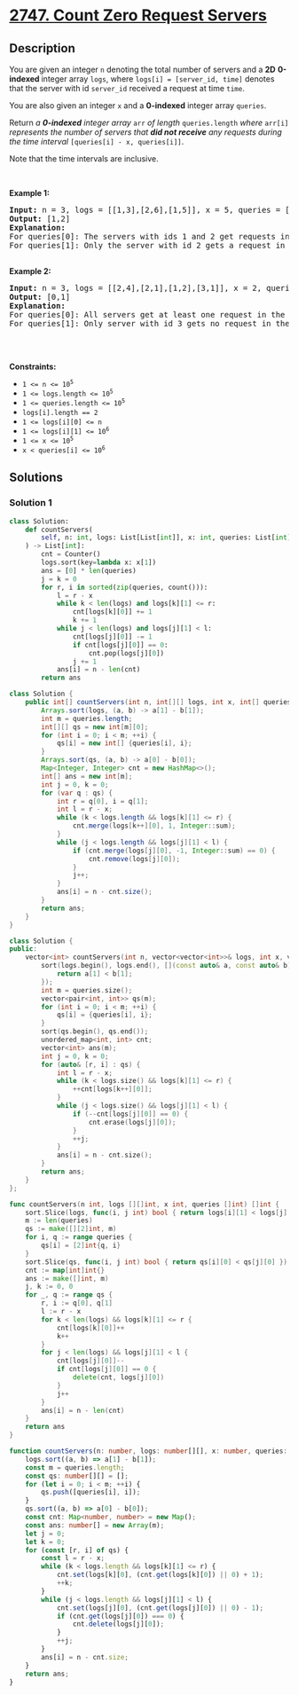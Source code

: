 # [2747. Count Zero Request Servers](https://leetcode.com/problems/count-zero-request-servers)


## Description

<p>You are given an integer <code>n</code> denoting the total number of servers and a <strong>2D</strong> <strong>0-indexed </strong>integer array <code>logs</code>, where <code>logs[i] = [server_id, time]</code> denotes that the server with id <code>server_id</code> received a request at time <code>time</code>.</p>

<p>You are also given an integer <code>x</code> and a <strong>0-indexed</strong> integer array <code>queries</code>.</p>

<p>Return <em>a <strong>0-indexed</strong> integer array</em> <code>arr</code> <em>of length</em> <code>queries.length</code> <em>where</em> <code>arr[i]</code> <em>represents the number of servers that <strong>did not receive</strong> any requests during the time interval</em> <code>[queries[i] - x, queries[i]]</code>.</p>

<p>Note that the time intervals are inclusive.</p>

<p>&nbsp;</p>
<p><strong class="example">Example 1:</strong></p>

<pre>
<strong>Input:</strong> n = 3, logs = [[1,3],[2,6],[1,5]], x = 5, queries = [10,11]
<strong>Output:</strong> [1,2]
<strong>Explanation:</strong> 
For queries[0]: The servers with ids 1 and 2 get requests in the duration of [5, 10]. Hence, only server 3 gets zero requests.
For queries[1]: Only the server with id 2 gets a request in duration of [6,11]. Hence, the servers with ids 1 and 3 are the only servers that do not receive any requests during that time period.

</pre>

<p><strong class="example">Example 2:</strong></p>

<pre>
<strong>Input:</strong> n = 3, logs = [[2,4],[2,1],[1,2],[3,1]], x = 2, queries = [3,4]
<strong>Output:</strong> [0,1]
<strong>Explanation:</strong> 
For queries[0]: All servers get at least one request in the duration of [1, 3].
For queries[1]: Only server with id 3 gets no request in the duration [2,4].

</pre>

<p>&nbsp;</p>
<p><strong>Constraints:</strong></p>

<ul>
	<li><code>1 &lt;= n &lt;= 10<sup>5</sup></code></li>
	<li><code>1 &lt;= logs.length &lt;= 10<sup>5</sup></code></li>
	<li><code>1 &lt;= queries.length &lt;= 10<sup>5</sup></code></li>
	<li><code><font face="monospace">logs[i].length == 2</font></code></li>
	<li><code>1 &lt;= logs[i][0] &lt;= n</code></li>
	<li><code>1 &lt;= logs[i][1] &lt;= 10<sup>6</sup></code></li>
	<li><code>1 &lt;= x &lt;= 10<sup>5</sup></code></li>
	<li><code>x &lt;&nbsp;queries[i]&nbsp;&lt;= 10<sup>6</sup></code></li>
</ul>

## Solutions

### Solution 1

<!-- tabs:start -->

```python
class Solution:
    def countServers(
        self, n: int, logs: List[List[int]], x: int, queries: List[int]
    ) -> List[int]:
        cnt = Counter()
        logs.sort(key=lambda x: x[1])
        ans = [0] * len(queries)
        j = k = 0
        for r, i in sorted(zip(queries, count())):
            l = r - x
            while k < len(logs) and logs[k][1] <= r:
                cnt[logs[k][0]] += 1
                k += 1
            while j < len(logs) and logs[j][1] < l:
                cnt[logs[j][0]] -= 1
                if cnt[logs[j][0]] == 0:
                    cnt.pop(logs[j][0])
                j += 1
            ans[i] = n - len(cnt)
        return ans
```

```java
class Solution {
    public int[] countServers(int n, int[][] logs, int x, int[] queries) {
        Arrays.sort(logs, (a, b) -> a[1] - b[1]);
        int m = queries.length;
        int[][] qs = new int[m][0];
        for (int i = 0; i < m; ++i) {
            qs[i] = new int[] {queries[i], i};
        }
        Arrays.sort(qs, (a, b) -> a[0] - b[0]);
        Map<Integer, Integer> cnt = new HashMap<>();
        int[] ans = new int[m];
        int j = 0, k = 0;
        for (var q : qs) {
            int r = q[0], i = q[1];
            int l = r - x;
            while (k < logs.length && logs[k][1] <= r) {
                cnt.merge(logs[k++][0], 1, Integer::sum);
            }
            while (j < logs.length && logs[j][1] < l) {
                if (cnt.merge(logs[j][0], -1, Integer::sum) == 0) {
                    cnt.remove(logs[j][0]);
                }
                j++;
            }
            ans[i] = n - cnt.size();
        }
        return ans;
    }
}
```

```cpp
class Solution {
public:
    vector<int> countServers(int n, vector<vector<int>>& logs, int x, vector<int>& queries) {
        sort(logs.begin(), logs.end(), [](const auto& a, const auto& b) {
            return a[1] < b[1];
        });
        int m = queries.size();
        vector<pair<int, int>> qs(m);
        for (int i = 0; i < m; ++i) {
            qs[i] = {queries[i], i};
        }
        sort(qs.begin(), qs.end());
        unordered_map<int, int> cnt;
        vector<int> ans(m);
        int j = 0, k = 0;
        for (auto& [r, i] : qs) {
            int l = r - x;
            while (k < logs.size() && logs[k][1] <= r) {
                ++cnt[logs[k++][0]];
            }
            while (j < logs.size() && logs[j][1] < l) {
                if (--cnt[logs[j][0]] == 0) {
                    cnt.erase(logs[j][0]);
                }
                ++j;
            }
            ans[i] = n - cnt.size();
        }
        return ans;
    }
};
```

```go
func countServers(n int, logs [][]int, x int, queries []int) []int {
	sort.Slice(logs, func(i, j int) bool { return logs[i][1] < logs[j][1] })
	m := len(queries)
	qs := make([][2]int, m)
	for i, q := range queries {
		qs[i] = [2]int{q, i}
	}
	sort.Slice(qs, func(i, j int) bool { return qs[i][0] < qs[j][0] })
	cnt := map[int]int{}
	ans := make([]int, m)
	j, k := 0, 0
	for _, q := range qs {
		r, i := q[0], q[1]
		l := r - x
		for k < len(logs) && logs[k][1] <= r {
			cnt[logs[k][0]]++
			k++
		}
		for j < len(logs) && logs[j][1] < l {
			cnt[logs[j][0]]--
			if cnt[logs[j][0]] == 0 {
				delete(cnt, logs[j][0])
			}
			j++
		}
		ans[i] = n - len(cnt)
	}
	return ans
}
```

```ts
function countServers(n: number, logs: number[][], x: number, queries: number[]): number[] {
    logs.sort((a, b) => a[1] - b[1]);
    const m = queries.length;
    const qs: number[][] = [];
    for (let i = 0; i < m; ++i) {
        qs.push([queries[i], i]);
    }
    qs.sort((a, b) => a[0] - b[0]);
    const cnt: Map<number, number> = new Map();
    const ans: number[] = new Array(m);
    let j = 0;
    let k = 0;
    for (const [r, i] of qs) {
        const l = r - x;
        while (k < logs.length && logs[k][1] <= r) {
            cnt.set(logs[k][0], (cnt.get(logs[k][0]) || 0) + 1);
            ++k;
        }
        while (j < logs.length && logs[j][1] < l) {
            cnt.set(logs[j][0], (cnt.get(logs[j][0]) || 0) - 1);
            if (cnt.get(logs[j][0]) === 0) {
                cnt.delete(logs[j][0]);
            }
            ++j;
        }
        ans[i] = n - cnt.size;
    }
    return ans;
}
```

<!-- tabs:end -->

<!-- end -->
